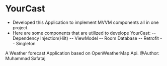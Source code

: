 # YourCast
- Developed this Application to implement MVVM components all in one project.
- Here are some components that are utilized to develope YourCast:
-- Dependency Injection(Hilt)
-- ViewModel
-- Room Database
-- Retrofit
-- Singleton

A Weather forecast Application based on OpenWeatherMap Api.
@Author: Muhammad Safataj

